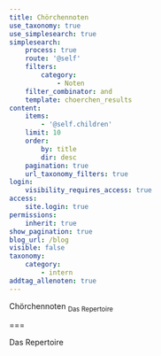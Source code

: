 ```yaml
---
title: Chörchennoten
use_taxonomy: true
use_simplesearch: true
simplesearch:
    process: true
    route: '@self'
    filters:
        category:
            - Noten
    filter_combinator: and
    template: choerchen_results
content:
    items:
        - '@self.children'
    limit: 10
    order:
        by: title
        dir: desc
    pagination: true
    url_taxonomy_filters: true
login:
    visibility_requires_access: true
access:
    site.login: true
permissions:
    inherit: true
show_pagination: true
blog_url: /blog
visible: false
taxonomy:
    category:
        - intern
addtag_allenoten: true
---
```


<span class="h2">Chörchennoten</span> <sub>Das Repertoire</sub>

===

Das Repertoire